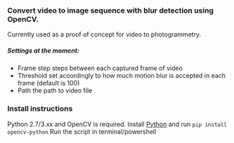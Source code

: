 ### Convert video to image sequence with blur detection using OpenCV. 

Currently used as a proof of concept for video to photogrammetry.

##### Settings at the moment: 
* Frame step steps between each captured frame of video
* Threshold set acoordingly to how much motion blur is accepted in each frame (default is 100)
* Path the path to video file

### Install instructions

Python 2.7/3.xx and OpenCV is required. 
Install [Python](https://www.python.org/downloads/) and run `pip install opencv-python` 
Run the script in terminal/powershell
